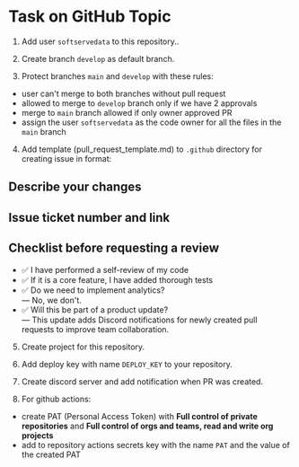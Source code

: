 # Task on GitHub Topic 

1. Add user `softservedata` to this repository..

2. Create branch `develop` as default branch.

3. Protect branches `main` and `develop` with these rules:
- user can't merge to both branches without pull request
- allowed to merge to `develop` branch only if we have 2 approvals
- merge to `main` branch allowed if only owner approved PR
- assign the user `softservedata` as the code owner for all the files in the `main` branch
4. Add template (pull_request_template.md) to `.github` directory for creating issue in format:

## Describe your changes

## Issue ticket number and link

## Checklist before requesting a review
- ✅ I have performed a self-review of my code  
- ✅ If it is a core feature, I have added thorough tests  
- ✅ Do we need to implement analytics?  
  — No, we don't.  
- ✅ Will this be part of a product update?  
  — This update adds Discord notifications for newly created pull requests to improve team collaboration.




5. Create project for this repository.

6. Add deploy key with name `DEPLOY_KEY` to your repository.

7. Create discord server and add notification when PR was created.

8. For github actions: 
- create PAT (Personal Access Token) with **Full control of private repositories** and **Full control of orgs and teams, read and write org projects**
- add to repository actions secrets key with the name `PAT` and the value of the created PAT 
